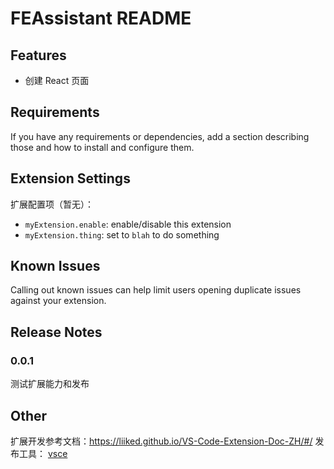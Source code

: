 # FEAssistant README

## Features

- 创建 React 页面

## Requirements

If you have any requirements or dependencies, add a section describing those and how to install and configure them.

## Extension Settings

扩展配置项（暂无）：

* `myExtension.enable`: enable/disable this extension
* `myExtension.thing`: set to `blah` to do something

## Known Issues

Calling out known issues can help limit users opening duplicate issues against your extension.

## Release Notes

### 0.0.1

测试扩展能力和发布

## Other

扩展开发参考文档：https://liiked.github.io/VS-Code-Extension-Doc-ZH/#/
发布工具： [vsce](https://github.com/Microsoft/vsce)
